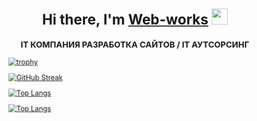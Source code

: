 <h1 align="center">Hi there, I'm <a href="https://web-works.kz/" target="_blank">Web-works</a> 
<img src="https://github.com/blackcater/blackcater/raw/main/images/Hi.gif" height="32"/></h1>
<h3 align="center">IT КОМПАНИЯ
РАЗРАБОТКА САЙТОВ / IT АУТСОРСИНГ </h3>


[![trophy](https://github-profile-trophy.vercel.app/?username=Apostol-007&theme=onedark)](https://github.com/Apostol-007/)

[![GitHub Streak](https://streak-stats.demolab.com?user=Apostol-007&theme=github-dark-dimmed&hide_border=true&locale=ru)](https://git.io/streak-stats)


<!---Для компактной версии-->
[![Top Langs](https://github-readme-stats.vercel.app/api/top-langs/?username=Apostol-007&layout=compact)](https://github.com/Apostol-007/github-readme-stats)

<!---Для подробной версии-->
[![Top Langs](https://github-readme-stats.vercel.app/api/top-langs/?username=Apostol-007)](https://github.com/Apostol-007/github-readme-stats)